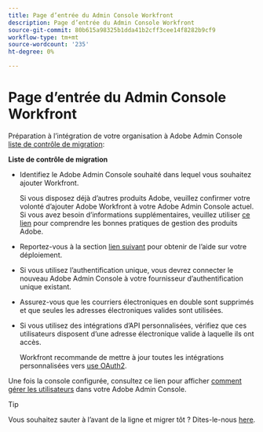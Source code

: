 ```yaml
---
title: Page d’entrée du Admin Console Workfront
description: Page d’entrée du Admin Console Workfront
source-git-commit: 80b615a98325b1dda41b2cff3cee14f8282b9cf9
workflow-type: tm+mt
source-wordcount: '235'
ht-degree: 0%

---
```


# Page d’entrée du Admin Console Workfront

Préparation à l’intégration de votre organisation à Adobe Admin Console [liste de contrôle de migration](https://experienceleague.adobe.com/docs/workfront/using/administration-and-setup/admin-in-admin-console/prep-for-admin-console.html):

**Liste de contrôle de migration**

* Identifiez le Adobe Admin Console souhaité dans lequel vous souhaitez ajouter Workfront.

   Si vous disposez déjà d’autres produits Adobe, veuillez confirmer votre volonté d’ajouter Adobe Workfront à votre Adobe Admin Console actuel. Si vous avez besoin d’informations supplémentaires, veuillez utiliser [ce lien](https://helpx.adobe.com/enterprise/using/admin-console.html) pour comprendre les bonnes pratiques de gestion des produits Adobe.

* Reportez-vous à la section [lien suivant](https://helpx.adobe.com/enterprise/using/deployment-planning.html) pour obtenir de l’aide sur votre déploiement.
* Si vous utilisez l’authentification unique, vous devrez connecter le nouveau Adobe Admin Console à votre fournisseur d’authentification unique existant.
* Assurez-vous que les courriers électroniques en double sont supprimés et que seules les adresses électroniques valides sont utilisées.
* Si vous utilisez des intégrations d’API personnalisées, vérifiez que ces utilisateurs disposent d’une adresse électronique valide à laquelle ils ont accès.

   Workfront recommande de mettre à jour toutes les intégrations personnalisées vers [use OAuth2](https://experienceleague.adobe.com/docs/workfront/using/administration-and-setup/configure-integrations/create-oauth-application.html).

Une fois la console configurée, consultez ce lien pour afficher [comment gérer les utilisateurs](https://experienceleague.adobe.com/docs/workfront/using/administration-and-setup/add-users/create-manage-users/admin-console.html) dans votre Adobe Admin Console.

>[!TIP]
>
>Vous souhaitez sauter à l’avant de la ligne et migrer tôt ? Dites-le-nous [here](https://workfront.az1.qualtrics.com/jfe/form/SV_9T5LuHf05JUOPAi).

